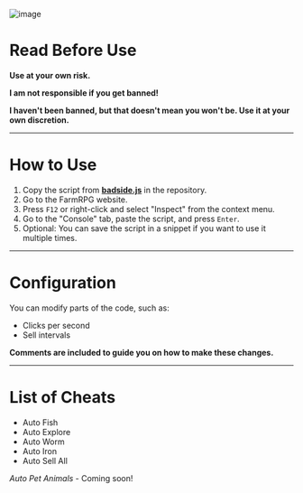![image](https://github.com/user-attachments/assets/c37fe443-4555-46cb-9224-0fd8087a3607)
# Read Before Use  
**Use at your own risk.**  

**I am not responsible if you get banned!**  

**I haven't been banned, but that doesn't mean you won't be. Use it at your own discretion.**  

---

# How to Use  
1. Copy the script from [**badside.js**](https://github.com/JasimAlrawie/farmrpg-badside/blob/main/badside.js) in the repository.  
2. Go to the FarmRPG website.  
3. Press `F12` or right-click and select "Inspect" from the context menu.  
4. Go to the "Console" tab, paste the script, and press `Enter`.  
5. Optional: You can save the script in a snippet if you want to use it multiple times.  

---

# Configuration  
You can modify parts of the code, such as:  
- Clicks per second  
- Sell intervals  

**Comments are included to guide you on how to make these changes.**  

---

# List of Cheats  
- Auto Fish  
- Auto Explore  
- Auto Worm  
- Auto Iron  
- Auto Sell All  

*Auto Pet Animals* - Coming soon!  
